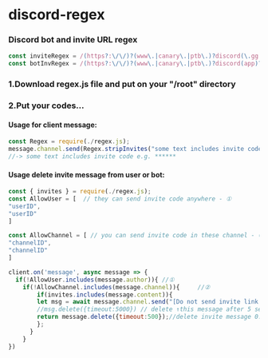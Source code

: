 # discord-regex
### Discord bot and invite URL regex
```javascript
const inviteRegex = /(https?:\/\/)?(www\.|canary\.|ptb\.)?discord(\.gg|(app)?\.com\/invite|\.me)\/([^ ]+)\/?/gi;
const botInvRegex = /(https?:\/\/)?(www\.|canary\.|ptb\.)?discord(app)?\.com\/(api\/)?oauth2\/authorize\?([^ ]+)\/?/gi;
```
### 1.Download regex.js file and put on your "/root" directory<br>
### 2.Put your codes...
#### Usage for client message:
```javascript
const Regex = require(./regex.js);
message.channel.send(Regex.stripInvites("some text includes invite code e.g. https://discord.gg/000000"));
//-> some text includes invite code e.g. ******
```
#### Usage delete invite message from user or bot:
```javascript
const { invites } = require(./regex.js);
const AllowUser = [  // they can send invite code anywhere - ①
"userID",
"userID"
]

const AllowChannel = [ // you can send invite code in these channel - ②
"channelID",
"channelID"
]

client.on('message', async message => {
  if(!AllowUser.includes(message.author)){ //①
    if(!AllowChannel.includes(message.channel)){     //②
        if(invites.includes(message.content)){ 
        let msg = await message.channel.send("[Do not send invite link this channel]");
        //msg.delete({timeout:5000}) // delete ↑this message after 5 sec
        return message.delete({timeout:500});//delete invite message 0.5 sec
        };
      }
    }
})
```
